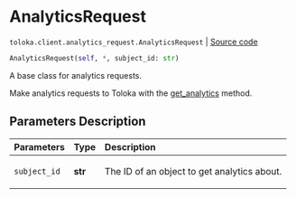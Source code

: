 # AnalyticsRequest
`toloka.client.analytics_request.AnalyticsRequest` | [Source code](https://github.com/Toloka/toloka-kit/blob/v1.2.1/src/client/analytics_request.py#L24)

```python
AnalyticsRequest(self, *, subject_id: str)
```

A base class for analytics requests.


Make analytics requests to Toloka with the [get_analytics](toloka.client.TolokaClient.get_analytics.md) method.

## Parameters Description

| Parameters | Type | Description |
| :----------| :----| :-----------|
`subject_id`|**str**|<p>The ID of an object to get analytics about.</p>
